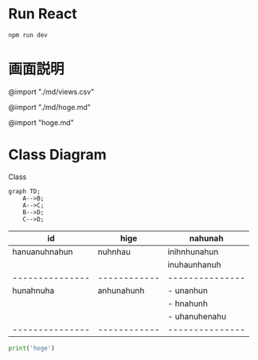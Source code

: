 # Run React
```
npm run dev
```

# 画面説明

@import "./md/views.csv"

@import "./md/hoge.md"

@import "hoge.md"


# Class Diagram

Class
```mermaid
graph TD;
	A-->B;
    A-->C;
    B-->D;
    C-->D;
```

| id            | hige       | nahunah       |
|---------------|------------|---------------|
| hanuanuhnahun | nuhnhau    | inihnhunahun  |
|               |            | inuhaunhanuh  |
|---------------|------------|---------------|
| hunahnuha     | anhunahunh | - unanhun     |
|               |            | - hnahunh     |
|               |            | - uhanuhenahu |
|---------------|------------|---------------|

```python
print('hoge')
```
